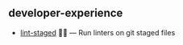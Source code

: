 ## developer-experience

- [lint-staged](https://github.com/okonet/lint-staged) 🚫💩 — Run linters on git staged files